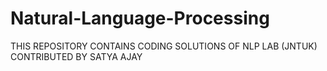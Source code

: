 # Natural-Language-Processing
THIS REPOSITORY CONTAINS CODING SOLUTIONS OF NLP LAB (JNTUK)<br>
CONTRIBUTED BY SATYA AJAY
